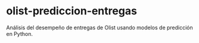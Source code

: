 # olist-prediccion-entregas
Análisis del desempeño de entregas de Olist usando modelos de predicción en Python.
